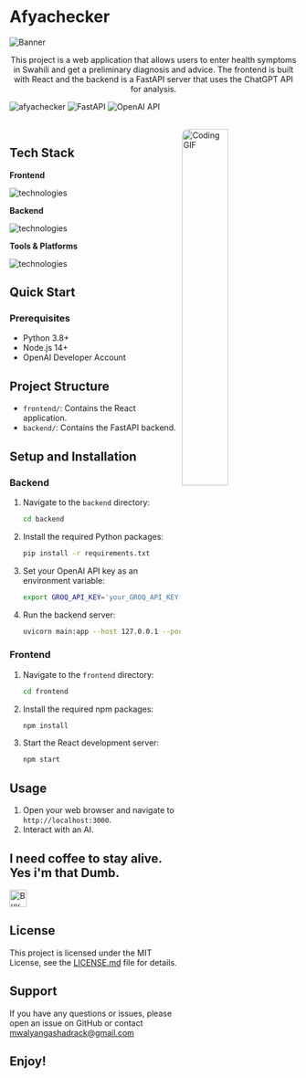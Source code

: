 # Afyachecker

![Banner](https://capsule-render.vercel.app/api?type=venom&height=200&color=0:43cea2,100:185a9d&text=%20AfyaChecker&textBg=false&desc=(Chunguza+afya+yako)&descAlign=79&fontAlign=50&descAlignY=70&fontColor=f7f5f5)

<p align="center">
This project is a web application that allows users to enter health symptoms in Swahili and get a preliminary diagnosis and advice. The frontend is built with React and the backend is a FastAPI server that uses the ChatGPT API for analysis.
</p>

![afyachecker](https://img.shields.io/badge/React-18.2.0-blue) ![FastAPI](https://img.shields.io/badge/FastAPI-0.68.0-green) ![OpenAI API](https://img.shields.io/badge/OpenAI-API-brightgreen)


<br>
<a href="https://github.com/zuck30"> <img src="https://media2.giphy.com/media/v1.Y2lkPTc5MGI3NjExb2t1czJ6MmRocnJ4aDU4YTRldWduMXRyZXZoeGx1MW1mMTJ4NWY2dSZlcD12MV9pbnRlcm5hbF9naWZfYnlfaWQmY3Q9Zw/ezUUZNLBUA9TpRSuBu/giphy.gif" width="40%" align="right" style="border-radius:10px; animation: float 6s ease-in-out infinite;" alt="Coding GIF">
  </a>


<h2 id=lang>Tech Stack</h2>

**Frontend**

![technologies](https://skillicons.dev/icons?i=react,js,html,css&perline=10)

**Backend**

![technologies](https://skillicons.dev/icons?i=python,fastapi&perline=10)

**Tools & Platforms**

![technologies](https://skillicons.dev/icons?i=github,vscode&perline=10)


<h2> Quick Start</h2>

### Prerequisites

- Python 3.8+
- Node.js 14+
- OpenAI Developer Account

## Project Structure

- `frontend/`: Contains the React application.
- `backend/`: Contains the FastAPI backend.

## Setup and Installation

### Backend

1.  Navigate to the `backend` directory:
    ```bash
    cd backend
    ```
2.  Install the required Python packages:
    ```bash
    pip install -r requirements.txt
    ```
3.  Set your OpenAI API key as an environment variable:
    ```bash
    export GROQ_API_KEY='your_GROQ_API_KEY'
    ```
4.  Run the backend server:
    ```bash
    uvicorn main:app --host 127.0.0.1 --port 8000
    ```

### Frontend

1.  Navigate to the `frontend` directory:
    ```bash
    cd frontend
    ```
2.  Install the required npm packages:
    ```bash
    npm install
    ```
3.  Start the React development server:
    ```bash
    npm start
    ```

## Usage

1.  Open your web browser and navigate to `http://localhost:3000`.
2.  Interact with an AI.



<h2> I need coffee to stay alive. Yes i'm that Dumb.</h2>
<p>
    <a href="https://www.buymeacoffee.com/zuck30" target="_blank"><img src="https://cdn.buymeacoffee.com/buttons/v2/default-red.png" alt="Buy Me A Coffee" height="30px" ></a>
</p>

## License

This project is licensed under the MIT License, see the [LICENSE.md](LICENSE.md) file for details.

## Support

If you have any questions or issues, please open an issue on GitHub or contact mwalyangashadrack@gmail.com

## Enjoy!
